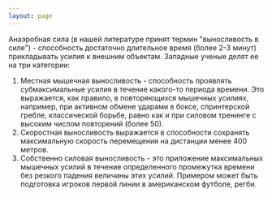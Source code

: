 ```yaml
---
layout: page
---
```

Анаэробная сила (в нашей литературе принят термин "выносливость в силе") - способность достаточно длительное время (более 2-3 минут) прикладывать усилия к внешним объектам.
Западные ученые делят ее на три категории:
1. Местная мышечная выносливость - способность проявлять субмаксимальные усилия в течение какого-то периода времени. Это выражается, как правило, в повторяющихся мышечных усилиях, например, при активном обмене ударами в боксе, спринтерской гребле, классической борьбе, равно как и при силовом тренинге с высоким числом повторений (более 50).
2. Скоростная выносливость выражается в способности сохранять максимальную скорость перемещения на дистанции менее 400 метров.
3. Собственно силовая выносливость - это приложение максимальных мышечных усилий в течение определенного промежутка времени без резкого падения величины этих усилий. Примером может быть подготовка игроков первой линии в американском футболе, регби.